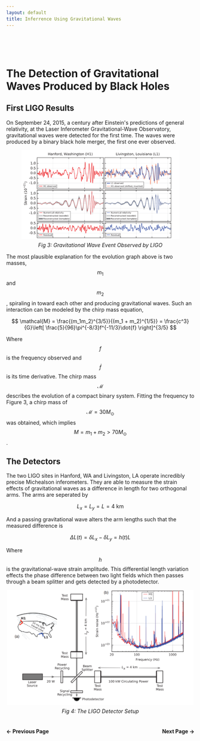 ```yaml
---
layout: default
title: Inferrence Using Gravitational Waves
---
```


<br>

<br>

<br>

# The Detection of Gravitational Waves Produced by Black Holes
## First LIGO Results
On September 24, 2015, a century after Einstein's predictions of general relativity, at the Laser Inferometer Gravitational-Wave Observatory, gravitational waves were detected for the first time. The waves were produced by a binary black hole merger, the first one ever observed.

<figure style="text-align: center;">
  <img src="/assets/css/ligo_merger.png" alt="Gravitational Wave Event Observed by LIGO" width="500"/>
  <figcaption style="margin-top: 5px; font-style: italic;">Fig 3: Gravitational Wave Event Observed by LIGO</figcaption>
</figure>

The most plausible explanation for the evolution graph above is two masses, $$m_1$$ and $$m_2$$, spiraling in toward each other and producing gravitational waves.
Such an interaction can be modeled by the chirp mass equation,

$$
\mathcal{M} = \frac{(m_1m_2)^{3/5}}{(m_1 + m_2)^{1/5}} = \frac{c^3}{G}\left[ \frac{5}{96}\pi^{-8/3}f^{-11/3}\dot{f} \right]^{3/5}
$$

Where $$f$$ is the frequency observed and $$\dot{f}$$ is its time derivative. The chirp mass $$\mathcal{M}$$ describes the evolution of a compact binary system. Fitting the frequency to Figure 3, a chirp mass of $$\mathcal{M} = 30 M_\odot$$ was obtained, which implies $$M = m_1 + m_2 > 70 M_\odot$$.

## The Detectors

The two LIGO sites in Hanford, WA and Livingston, LA operate incredibly precise Michealson inferometers. They are able to measure the strain effects of gravitational waves as a difference in length for two orthogonal arms. The arms are seperated by

$$
L_x = L_y = L = 4 \text{ km}
$$

And a passing gravitational wave alters the arm lengths such that the measured difference is 

$$
\Delta L(t) = \delta L_x − \delta L_y = h(t)L
$$

Where $$h$$ is the gravitational-wave strain amplitude. This differential length variation effects the phase difference between two light fields which then passes through a beam splitter and gets detected by a photodetector.

<div style="text-align: center;">
  <img src="/assets/css/ligo_setup.png" alt="The LIGO Detector Setup" width="500" />
  <figcaption style="margin-top: 5px; font-style: italic;">Fig 4: The LIGO Detector Setup</figcaption>
</div>

<br>

<div style="display: flex; justify-content: space-between; margin-top: 20px;">
  <a href="/accretion_disk.html" style="text-decoration: none; font-weight: bold;">&#8592; Previous Page</a>
  <a href="/direct_imaging.html" style="text-decoration: none; font-weight: bold;">Next Page &#8594;</a>
</div>

<br>
